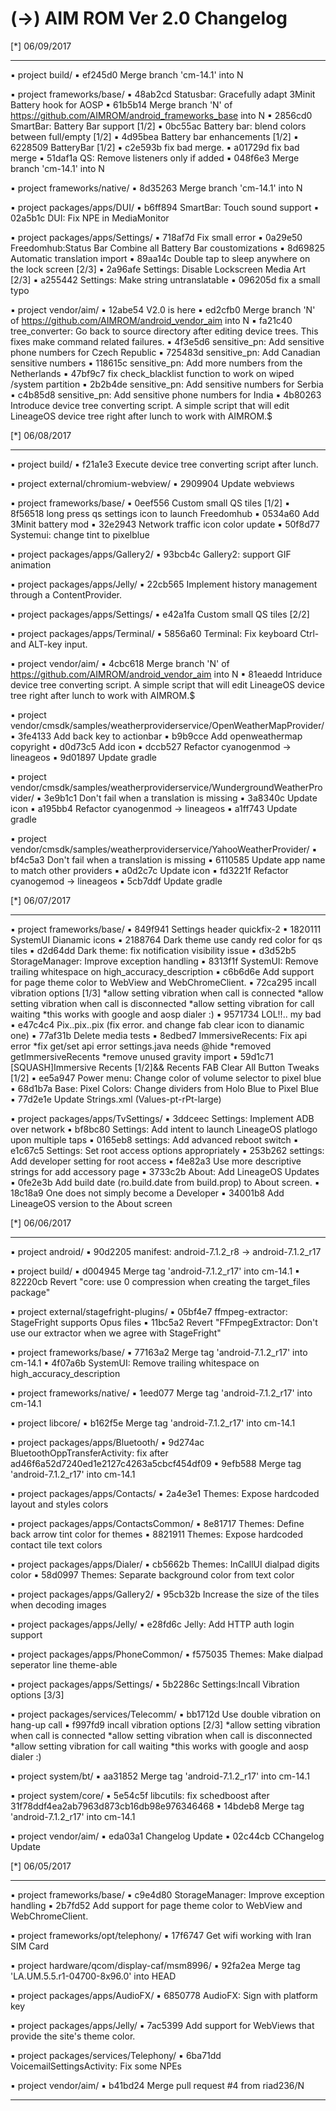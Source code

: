 
 (->) AIM ROM Ver 2.0 Changelog
 ====================================== 


 [*] 06/09/2017
  *******************    


 ▪ project build/
 ▪ ef245d0 Merge branch 'cm-14.1' into N

 ▪ project frameworks/base/
 ▪ 48ab2cd Statusbar: Gracefully adapt 3Minit Battery hook for AOSP
 ▪ 61b5b14 Merge branch 'N' of https://github.com/AIMROM/android_frameworks_base into N
 ▪ 2856cd0 SmartBar: Battery Bar support [1/2]
 ▪ 0bc55ac Battery bar: blend colors between full/empty [1/2]
 ▪ 4d95bea Battery bar enhancements [1/2]
 ▪ 6228509 BatteryBar [1/2]
 ▪ c2e593b fix bad merge.
 ▪ a01729d fix bad merge
 ▪ 51daf1a QS: Remove listeners only if added
 ▪ 048f6e3 Merge branch 'cm-14.1' into N

 ▪ project frameworks/native/
 ▪ 8d35263 Merge branch 'cm-14.1' into N

 ▪ project packages/apps/DUI/
 ▪ b6ff894 SmartBar: Touch sound support
 ▪ 02a5b1c DUI: Fix NPE in MediaMonitor

 ▪ project packages/apps/Settings/
 ▪ 718af7d Fix small error
 ▪ 0a29e50 Freedomhub:Status Bar Combine all  Battery Bar coustomizations
 ▪ 8d69825 Automatic translation import
 ▪ 89aa14c Double tap to sleep anywhere on the lock screen [2/3]
 ▪ 2a96afe Settings: Disable Lockscreen Media Art [2/3]
 ▪ a255442 Settings: Make string untranslatable
 ▪ 096205d fix a small typo

 ▪ project vendor/aim/
 ▪ 12abe54 V2.0 is here
 ▪ ed2cfb0 Merge branch 'N' of https://github.com/AIMROM/android_vendor_aim into N
 ▪ fa21c40 tree_converter: Go back to source directory after editing device trees. This fixes make command related failures.
 ▪ 4f3e5d6 sensitive_pn: Add sensitive phone numbers for Czech Republic
 ▪ 725483d sensitive_pn: Add Canadian sensitive numbers
 ▪ 118615c sensitive_pn: Add more numbers from the Netherlands
 ▪ 47bf9c7 fix check_blacklist function to work on wiped /system partition
 ▪ 2b2b4de sensitive_pn: Add sensitive numbers for Serbia
 ▪ c4b85d8 sensitive_pn: Add sensitive phone numbers for India
 ▪ 4b80263 Introduce device tree converting script. A simple script that will edit LineageOS device tree right after lunch to work with AIMROM.$

 [*] 06/08/2017
  *******************    


 ▪ project build/
 ▪ f21a1e3 Execute device tree converting script after lunch.

 ▪ project external/chromium-webview/
 ▪ 2909904 Update webviews

 ▪ project frameworks/base/
 ▪ 0eef556 Custom small QS tiles [1/2]
 ▪ 8f56518 long press qs settings icon to launch Freedomhub
 ▪ 0534a60 Add 3Minit battery mod
 ▪ 32e2943 Network traffic icon color update
 ▪ 50f8d77 Systemui: change tint to pixelblue

 ▪ project packages/apps/Gallery2/
 ▪ 93bcb4c Gallery2: support GIF animation

 ▪ project packages/apps/Jelly/
 ▪ 22cb565 Implement history management through a ContentProvider.

 ▪ project packages/apps/Settings/
 ▪ e42a1fa Custom small QS tiles [2/2]

 ▪ project packages/apps/Terminal/
 ▪ 5856a60 Terminal: Fix keyboard Ctrl- and ALT-key input.

 ▪ project vendor/aim/
 ▪ 4cbc618 Merge branch 'N' of https://github.com/AIMROM/android_vendor_aim into N
 ▪ 81eaedd Intriduce device tree converting script. A simple script that will edit LineageOS device tree right after lunch to work with AIMROM.$

 ▪ project vendor/cmsdk/samples/weatherproviderservice/OpenWeatherMapProvider/
 ▪ 3fe4133 Add back key to actionbar
 ▪ b9b9cce Add openweathermap copyright
 ▪ d0d73c5 Add icon
 ▪ dccb527 Refactor cyanogenmod -> lineageos
 ▪ 9d01897 Update gradle

 ▪ project vendor/cmsdk/samples/weatherproviderservice/WundergroundWeatherProvider/
 ▪ 3e9b1c1 Don't fail when a translation is missing
 ▪ 3a8340c Update icon
 ▪ a195bb4 Refactor cyanogenmod -> lineageos
 ▪ a1ff743 Update gradle

 ▪ project vendor/cmsdk/samples/weatherproviderservice/YahooWeatherProvider/
 ▪ bf4c5a3 Don't fail when a translation is missing
 ▪ 6110585 Update app name to match other providers
 ▪ a0d2c7c Update icon
 ▪ fd3221f Refactor cyanogemod -> lineageos
 ▪ 5cb7ddf Update gradle

 [*] 06/07/2017
  *******************    


 ▪ project frameworks/base/
 ▪ 849f941 Settings header quickfix-2
 ▪ 1820111 SystemUI Dianamic icons
 ▪ 2188764 Dark theme use candy red color for qs tiles
 ▪ d2d64dd Dark theme: fix notification visibility issue
 ▪ d3d52b5 StorageManager: Improve exception handling
 ▪ 8313f1f SystemUI: Remove trailing whitespace on high_accuracy_description
 ▪ c6b6d6e Add support for page theme color to WebView and WebChromeClient.
 ▪ 72ca295 incall vibration options [1/3] *allow setting vibration when call is connected *allow setting vibration when call is disconnected *allow setting vibration for call waiting *this works with google and aosp dialer :)
 ▪ 9571734 LOL!!.. my bad
 ▪ e47c4c4 Pix..pix..pix (fix error. and change fab clear icon to dianamic one)
 ▪ 77af31b Delete media tests
 ▪ 8edbed7 ImmersiveRecents: Fix api error *fix get/set api error settings.java needs @hide *removed getImmersiveRecents *remove unused gravity import
 ▪ 59d1c71 [SQUASH]Immersive Recents [1/2]&& Recents FAB Clear All Button Tweaks [1/2]
 ▪ ee5a947 Power menu: Change color of volume selector to pixel blue
 ▪ 68d1b7a Base: Pixel Colors: Change dividers from Holo Blue to Pixel Blue
 ▪ 77d2e1e Update Strings.xml (Values-pt-rPt-large)

 ▪ project packages/apps/TvSettings/
 ▪ 3ddceec Settings: Implement ADB over network
 ▪ bf8bc80 Settings: Add intent to launch LineageOS platlogo upon multiple taps
 ▪ 0165eb8 settings: Add advanced reboot switch
 ▪ e1c67c5 Settings: Set root access options appropriately
 ▪ 253b262 settings: Add developer setting for root access
 ▪ f4e82a3 Use more descriptive strings for add accessory page
 ▪ 3733c2b About: Add LineageOS Updates
 ▪ 0fe2e3b Add build date (ro.build.date from build.prop) to About screen.
 ▪ 18c18a9 One does not simply become a Developer
 ▪ 34001b8 Add LineageOS version to the About screen

 [*] 06/06/2017
  *******************    


 ▪ project android/
 ▪ 90d2205 manifest: android-7.1.2_r8 -> android-7.1.2_r17

 ▪ project build/
 ▪ d004945 Merge tag 'android-7.1.2_r17' into cm-14.1
 ▪ 82220cb Revert "core: use 0 compression when creating the target_files package"

 ▪ project external/stagefright-plugins/
 ▪ 05bf4e7 ffmpeg-extractor: StageFright supports Opus files
 ▪ 11bc5a2 Revert "FFmpegExtractor: Don't use our extractor when we agree with StageFright"

 ▪ project frameworks/base/
 ▪ 77163a2 Merge tag 'android-7.1.2_r17' into cm-14.1
 ▪ 4f07a6b SystemUI: Remove trailing whitespace on high_accuracy_description

 ▪ project frameworks/native/
 ▪ 1eed077 Merge tag 'android-7.1.2_r17' into cm-14.1

 ▪ project libcore/
 ▪ b162f5e Merge tag 'android-7.1.2_r17' into cm-14.1

 ▪ project packages/apps/Bluetooth/
 ▪ 9d274ac BluetoothOppTransferActivity: fix after ad46f6a52d7240ed1e2127c4263a5cbcf454df09
 ▪ 9efb588 Merge tag 'android-7.1.2_r17' into cm-14.1

 ▪ project packages/apps/Contacts/
 ▪ 2a4e3e1 Themes: Expose hardcoded layout and styles colors

 ▪ project packages/apps/ContactsCommon/
 ▪ 8e81717 Themes: Define back arrow tint color for themes
 ▪ 8821911 Themes: Expose hardcoded contact tile text colors

 ▪ project packages/apps/Dialer/
 ▪ cb5662b Themes: InCallUI dialpad digits color
 ▪ 58d0997 Themes: Separate background color from text color

 ▪ project packages/apps/Gallery2/
 ▪ 95cb32b Increase the size of the tiles when decoding images

 ▪ project packages/apps/Jelly/
 ▪ e28fd6c Jelly: Add HTTP auth login support

 ▪ project packages/apps/PhoneCommon/
 ▪ f575035 Themes: Make dialpad seperator line theme-able

 ▪ project packages/apps/Settings/
 ▪ 5b2286c Settings:Incall Vibration options [3/3]

 ▪ project packages/services/Telecomm/
 ▪ bb1712d Use double vibration on hang-up call
 ▪ f997fd9 incall vibration options [2/3] *allow setting vibration when call is connected *allow setting vibration when call is disconnected *allow setting vibration for call waiting *this works with google and aosp dialer :)

 ▪ project system/bt/
 ▪ aa31852 Merge tag 'android-7.1.2_r17' into cm-14.1

 ▪ project system/core/
 ▪ 5e54c5f libcutils: fix schedboost after 31f78ddf4ea2ab7963d873cb16db98e976346468
 ▪ 14bdeb8 Merge tag 'android-7.1.2_r17' into cm-14.1

 ▪ project vendor/aim/
 ▪ eda03a1 Changelog Update
 ▪ 02c44cb CChangelog Update

 [*] 06/05/2017
  *******************    


 ▪ project frameworks/base/
 ▪ c9e4d80 StorageManager: Improve exception handling
 ▪ 2b7fd52 Add support for page theme color to WebView and WebChromeClient.

 ▪ project frameworks/opt/telephony/
 ▪ 17f6747 Get wifi working with Iran SIM Card

 ▪ project hardware/qcom/display-caf/msm8996/
 ▪ 92fa2ea Merge tag 'LA.UM.5.5.r1-04700-8x96.0' into HEAD

 ▪ project packages/apps/AudioFX/
 ▪ 6850778 AudioFX: Sign with platform key

 ▪ project packages/apps/Jelly/
 ▪ 7ac5399 Add support for WebViews that provide the site's theme color.

 ▪ project packages/services/Telephony/
 ▪ 6ba71dd VoicemailSettingsActivity: Fix some NPEs

 ▪ project vendor/aim/
 ▪ b41bd24 Merge pull request #4 from riad236/N

---------------------------------------------------------

